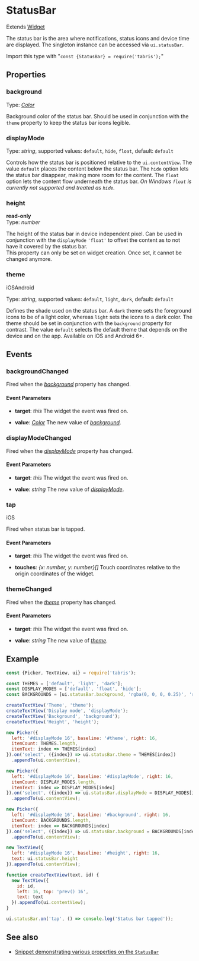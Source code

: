 ---
---
# StatusBar

Extends [Widget](Widget.md)

The status bar is the area where notifications, status icons and device time are displayed. The singleton instance can be accessed via `ui.statusBar`.

Import this type with "`const {StatusBar} = require('tabris');`"

## Properties

### background


Type: *[Color](../types.md#color)*

Background color of the status bar. Should be used in conjunction with the `theme` property to keep the status bar icons legible.

### displayMode


Type: *string*, supported values: `default`, `hide`, `float`, default: `default`

Controls how the status bar is positioned relative to the `ui.contentView`. The value `default` places the content below the status bar. The `hide` option lets the status bar disappear, making more room for the content. The `float` option lets the content flow underneath the status bar. *On Windows `float` is currently not supported and treated as `hide`.*

### height


**read-only**<br/>
Type: *number*

The height of the status bar in device independent pixel. Can be used in conjunction with the `displayMode` `'float'` to offset the content as to not have it covered by the status bar.<br/>This property can only be set on widget creation. Once set, it cannot be changed anymore.

### theme
<p class="platforms"><span class="ios-tag" title="supported on iOS">iOS</span><span class="android-tag" title="supported on Android">Android</span></p>

Type: *string*, supported values: `default`, `light`, `dark`, default: `default`

Defines the shade used on the status bar. A `dark` theme sets the foreground icons to be of a light color, whereas `light` sets the icons to a dark color. The theme should be set in conjunction with the `background` property for contrast. The value `default` selects the default theme that depends on the device and on the app. Available on iOS and Android 6+.


## Events

### backgroundChanged

Fired when the [*background*](#background) property has changed.

#### Event Parameters 
- **target**: *this*
    The widget the event was fired on.

- **value**: *[Color](../types.md#color)*
    The new value of [*background*](#background).


### displayModeChanged

Fired when the [*displayMode*](#displayMode) property has changed.

#### Event Parameters 
- **target**: *this*
    The widget the event was fired on.

- **value**: *string*
    The new value of [*displayMode*](#displayMode).


### tap
<p class="platforms"><span class="ios-tag" title="supported on iOS">iOS</span></p>
Fired when status bar is tapped.

#### Event Parameters 
- **target**: *this*
    The widget the event was fired on.

- **touches**: *{x: number, y: number}[]*
    Touch coordinates relative to the origin coordinates of the widget.


### themeChanged

Fired when the [*theme*](#theme) property has changed.

#### Event Parameters 
- **target**: *this*
    The widget the event was fired on.

- **value**: *string*
    The new value of [*theme*](#theme).





## Example
```js
const {Picker, TextView, ui} = require('tabris');

const THEMES = ['default', 'light', 'dark'];
const DISPLAY_MODES = ['default', 'float', 'hide'];
const BACKGROUNDS = [ui.statusBar.background, 'rgba(0, 0, 0, 0.25)', 'red', 'green', 'blue'];

createTextView('Theme', 'theme');
createTextView('Display mode', 'displayMode');
createTextView('Background', 'background');
createTextView('Height', 'height');

new Picker({
  left: '#displayMode 16', baseline: '#theme', right: 16,
  itemCount: THEMES.length,
  itemText: index => THEMES[index]
}).on('select', ({index}) => ui.statusBar.theme = THEMES[index])
  .appendTo(ui.contentView);

new Picker({
  left: '#displayMode 16', baseline: '#displayMode', right: 16,
  itemCount: DISPLAY_MODES.length,
  itemText: index => DISPLAY_MODES[index]
}).on('select', ({index}) => ui.statusBar.displayMode = DISPLAY_MODES[index])
  .appendTo(ui.contentView);

new Picker({
  left: '#displayMode 16', baseline: '#background', right: 16,
  itemCount: BACKGROUNDS.length,
  itemText: index => BACKGROUNDS[index]
}).on('select', ({index}) => ui.statusBar.background = BACKGROUNDS[index])
  .appendTo(ui.contentView);

new TextView({
  left: '#displayMode 16', baseline: '#height', right: 16,
  text: ui.statusBar.height
}).appendTo(ui.contentView);

function createTextView(text, id) {
  new TextView({
    id: id,
    left: 16, top: 'prev() 16',
    text: text
  }).appendTo(ui.contentView);
}

ui.statusBar.on('tap', () => console.log('Status bar tapped'));
```
## See also

- [Snippet demonstrating various properties on the `StatusBar`](https://github.com/eclipsesource/tabris-js/tree/v2.9.0/snippets/statusbar.js)
